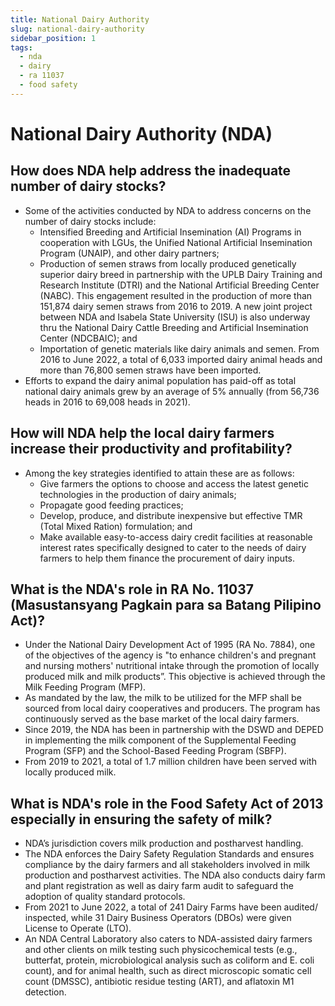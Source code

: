 ```yaml
---
title: National Dairy Authority
slug: national-dairy-authority
sidebar_position: 1
tags:
  - nda
  - dairy
  - ra 11037
  - food safety
---
```


# National Dairy Authority (NDA)

## How does NDA help address the inadequate number of dairy stocks?

- Some of the activities conducted by NDA to address concerns on the number of dairy stocks include:
  - Intensified	Breeding and Artificial Insemination (AI) Programs in cooperation with LGUs, the Unified National Artificial Insemination Program (UNAIP), and other dairy partners;
  - Production of semen straws from locally produced genetically superior dairy breed in partnership with the UPLB Dairy Training and Research Institute (DTRI) and the National Artificial Breeding Center (NABC). This engagement resulted in the production of more than 151,874 dairy semen straws from 2016 to 2019. A new joint project between NDA and Isabela State University (ISU) is also underway thru the National Dairy Cattle Breeding and Artificial Insemination Center (NDCBAIC); and
  - Importation of genetic materials like dairy animals and semen. From 2016 to June 2022, a total of 6,033 imported dairy animal heads and more than 76,800 semen straws have been imported.
- Efforts to expand the dairy animal population has paid-off as total national dairy animals grew by an average of 5% annually (from 56,736 heads in 2016 to 69,008 heads in 2021).

## How will NDA help the local dairy farmers increase their productivity and profitability?

- Among the key strategies identified to attain these are as follows:
  - Give farmers the options to choose and access the latest genetic technologies in the production of dairy animals;
  - Propagate good feeding practices;
  - Develop, produce, and distribute inexpensive but effective TMR (Total Mixed Ration) formulation; and
  - Make available easy-to-access dairy credit facilities at reasonable interest rates specifically designed to cater to the needs of dairy farmers to help them finance the procurement of dairy inputs.
  
## What is the NDA's role in RA No. 11037 (Masustansyang Pagkain para sa Batang Pilipino Act)?

- Under the National Dairy Development Act of 1995 (RA No. 7884), one of the objectives of the agency is "to enhance children's and pregnant and nursing mothers' nutritional intake through the promotion of locally produced milk and milk products”. This objective is achieved through the Milk Feeding Program (MFP).
- As mandated by the law, the milk to be utilized for the MFP shall be sourced from local dairy cooperatives and producers. The program has continuously served as the base market of the local dairy farmers.
- Since 2019, the NDA has been in partnership with the DSWD and DEPED in implementing the milk component of the Supplemental Feeding Program (SFP) and the School-Based Feeding Program (SBFP).
- From 2019 to 2021, a total of 1.7 million children have been served with locally produced milk.

## What is NDA's role in the Food Safety Act of 2013 especially in ensuring the safety of milk?

- NDA’s jurisdiction covers milk production and postharvest handling.
- The NDA enforces the Dairy Safety Regulation Standards and ensures compliance by the dairy farmers and all stakeholders involved in milk production and postharvest activities. The NDA also conducts dairy farm and plant registration as well as dairy farm audit to safeguard the adoption of quality standard protocols.
- From 2021 to June 2022, a total of 241 Dairy Farms have been audited/ inspected, while 31 Dairy Business Operators (DBOs) were given License to Operate (LTO).
- An NDA Central Laboratory also caters to NDA-assisted dairy farmers and other clients on milk testing such physicochemical tests (e.g., butterfat, protein, microbiological analysis such as coliform and E. coli count), and for animal health, such as direct microscopic somatic cell count (DMSSC), antibiotic residue testing (ART), and aflatoxin M1 detection. 




